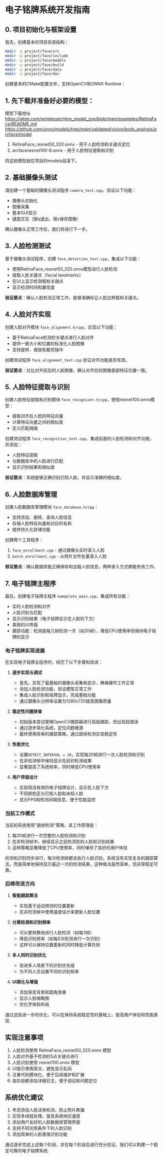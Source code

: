 # 电子铭牌系统开发指南

## 0. 项目初始化与框架设置

首先，创建基本的项目目录结构：

```bash
mkdir -p project/face/src
mkdir -p project/face/include
mkdir -p project/face/models
mkdir -p project/face/build
mkdir -p project/face/data
mkdir -p project/face/doc
```

创建基本的CMake配置文件，支持OpenCV和ONNX Runtime：

## 1. 先下载并准备好必要的模型：

模型下载地址
https://gitee.com/wirelesser/rknn_model_zoo/blob/main/examples/RetinaFace/README.md
https://github.com/onnx/models/tree/main/validated/vision/body_analysis/arcface/model

1. RetinaFace_resnet50_320.onnx - 用于人脸检测和关键点定位
2. arcfaceresnet100-8.onnx - 用于人脸特征提取和识别

将这些模型放在项目的models目录下。

## 2. 基础摄像头测试

请创建一个基础的摄像头测试程序 `camera_test.cpp`，验证以下功能：
- 摄像头初始化
- 图像采集
- 基本GUI显示
- 键盘交互（按q退出，按s保存图像）

确认摄像头正常工作后，我们将进行下一步。

## 3. 人脸检测测试

基于摄像头测试程序，创建 `face_detection_test.cpp`，集成以下功能：
- 使用RetinaFace_resnet50_320.onnx模型进行人脸检测
- 提取人脸关键点（facial landmarks）
- 在UI上显示检测框和关键点
- 显示检测时间和置信度

**验证要点**：确认人脸检测正常工作，能够准确标记人脸边界框和关键点。

## 4. 人脸对齐实现

创建人脸对齐模块 `face_alignment.h/cpp`，实现以下功能：
- 基于RetinaFace检测的关键点进行人脸对齐
- 提供一致大小和位置的标准化人脸图像
- 支持旋转、缩放和裁剪操作

创建测试程序 `face_alignment_test.cpp` 验证对齐功能是否有效。

**验证要点**：对比对齐前后的人脸图像，确认对齐后的图像面部特征位置一致。

## 5. 人脸特征提取与识别

创建人脸特征提取和识别模块 `face_recognizer.h/cpp`，使用resnet100.onnx模型：
- 提取对齐后人脸的特征向量
- 计算特征向量之间的相似度
- 定义匹配阈值

创建测试程序 `face_recognition_test.cpp`，集成前面的人脸检测和对齐功能，并添加：
- 人脸特征提取
- 与数据库中的人脸进行匹配
- 显示识别结果和相似度

**验证要点**：系统能够正确识别已知人脸，并显示准确的相似度。

## 6. 人脸数据库管理

创建人脸数据库管理模块 `face_database.h/cpp`：
- 支持添加、删除、查询人脸信息
- 存储人脸特征向量和对应的名称
- 提供持久化存储功能

创建两个工具程序：
1. `face_enrollment.cpp` - 通过摄像头实时录入人脸
2. `batch_enrollment.cpp` - 从照片文件批量录入人脸

**验证要点**：确认数据库能正确保存和加载人脸信息，两种录入方式都能有效工作。

## 7. 电子铭牌主程序

最后，创建电子铭牌主程序 `nameplate_main.cpp`，集成所有功能：
- 实时人脸检测和对齐
- 人脸识别与匹配
- 显示识别结果（电子铭牌显示在人脸的下方）
- 美观的UI界面
- 跟踪功能：检测是每几帧检测一次（如20帧），降低CPU使用率但保持电子铭牌的显示

### 电子铭牌实现进展

在实现电子铭牌主程序时，经历了以下步骤和改进：

1. **逐步实现与调试**
   - 首先，实现了最基础的摄像头采集和显示，确保硬件工作正常
   - 添加人脸检测功能，验证模型正常工作
   - 集成人脸识别和铭牌显示，完成基础功能
   - 通过摄像头分辨率设置为1280x720提高图像质量

2. **稳定性问题排查**
   - 初始版本尝试使用OpenCV跟踪器进行高级跟踪，但出现段错误
   - 通过逐步简化系统，定位问题根源
   - 最终使用简单的跟踪策略，通过跳帧检测实现稳定性

3. **性能优化**
   - 设置`DETECT_INTERVAL = 20`，实现每20帧进行一次人脸检测和识别
   - 在非检测帧中保持显示先前的检测结果
   - 显著提高了系统帧率，同时降低CPU使用率

4. **用户界面设计**
   - 实现简洁有效的电子铭牌设计，显示在人脸下方
   - 不同颜色区分已知人脸和未知人脸
   - 显示FPS和检测间隔信息，便于性能监控

### 当前工作模式

当前的系统使用"跳帧检测"策略，其工作原理是：

1. 每20帧进行一次完整的人脸检测和识别
2. 在非检测帧中，继续显示之前检测到的人脸和识别结果
3. 这种策略显著降低了CPU使用率，同时保持了良好的用户体验

检测和识别同步进行，每次检测帧都会执行人脸识别。系统没有实现复杂的跟踪算法，而是简单地保持显示最近一次的检测结果，这种做法虽然简单，但非常稳定可靠。

### 后续改进方向

1. **智能跟踪算法**
   - 实现基于运动预测的位置更新
   - 在非检测帧中使用速度估计来更新人脸位置

2. **分离检测和识别频率**
   - 可以更频繁地进行人脸检测（如每3帧）
   - 降低识别频率（如每5次检测进行一次识别）
   - 这样可以保持位置更新的同时降低计算负担

3. **多人同时识别优化**
   - 改进多人场景下的识别优先级
   - 为不同人员设置不同的识别频率

4. **UI美化与增强**
   - 添加渐变背景和圆角效果
   - 显示人脸缩略图
   - 优化字体和布局

通过这些进一步的优化，可以在保持系统稳定性的基础上，提高用户体验和性能表现.

## 实现注意事项

1. 人脸检测使用 RetinaFace_resnet50_320.onnx 模型
2. 人脸对齐基于检测的5点关键点进行
3. 人脸识别使用 resnet100.onnx 模型
4. UI提示使用英文，避免显示乱码
5. 注重代码模块化，便于后续维护和扩展
6. 各阶段都添加详细日志，便于调试和问题定位

## 系统优化建议

1. 考虑添加人脸活体检测，防止照片欺骗
2. 实现多线程处理，提高系统响应速度
3. 添加用户友好的人脸数据库管理界面
4. 支持不同光照条件下的人脸识别
5. 添加简单的人脸表情识别功能

通过逐步完成上述每个阶段，并在每个阶段后进行充分验证，我们可以构建一个稳定可靠的电子铭牌系统.

